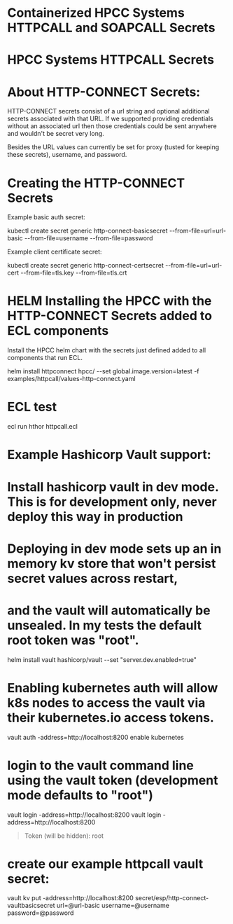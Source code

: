 # Containerized HPCC Systems HTTPCALL and SOAPCALL Secrets

# HPCC Systems HTTPCALL Secrets

# About HTTP-CONNECT Secrets:

HTTP-CONNECT secrets consist of a url string and optional additional secrets associated with that URL.  If we supported providing credentials
without an associated url then those credentials could be sent anywhere and wouldn't be secret very long.

Besides the URL values can currently be set for proxy (tusted for keeping these secrets), username, and password.

# Creating the HTTP-CONNECT Secrets

Example basic auth secret:

kubectl create secret generic http-connect-basicsecret --from-file=url=url-basic --from-file=username --from-file=password

Example client certificate secret:

kubectl create secret generic http-connect-certsecret --from-file=url=url-cert  --from-file=tls.key --from-file=tls.crt


# HELM Installing the HPCC with the HTTP-CONNECT Secrets added to ECL components

Install the HPCC helm chart with the secrets just defined added to all components that run ECL.

helm install httpconnect hpcc/ --set global.image.version=latest -f examples/httpcall/values-http-connect.yaml


# ECL test

ecl run hthor httpcall.ecl



# Example Hashicorp Vault support:


# Install hashicorp vault in dev mode.  This is for development only, never deploy this way in production
# Deploying in dev mode sets up an in memory kv store that won't persist secret values across restart,
# and the vault will automatically be unsealed.  In my tests the default root token was "root".

helm install vault hashicorp/vault --set "server.dev.enabled=true"

# Enabling kubernetes auth will allow k8s nodes to access the vault via their kubernetes.io access tokens.

vault auth -address=http://localhost:8200 enable kubernetes

# login to the vault command line using the vault token (development mode defaults to "root")

vault login -address=http://localhost:8200
vault login -address=http://localhost:8200
>Token (will be hidden): root

# create our example httpcall vault secret:

vault kv put -address=http://localhost:8200 secret/esp/http-connect-vaultbasicsecret url=@url-basic username=@username password=@password

